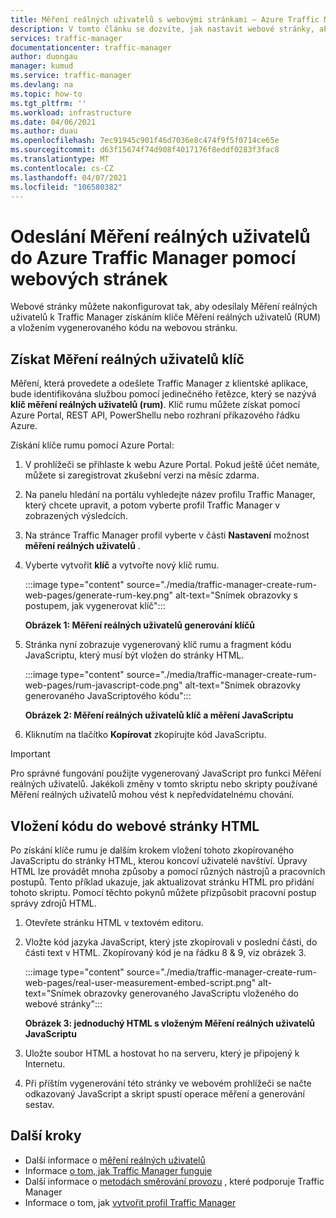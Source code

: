 ```yaml
---
title: Měření reálných uživatelů s webovými stránkami – Azure Traffic Manager
description: V tomto článku se dozvíte, jak nastavit webové stránky, aby odesílaly Měření reálných uživatelů do Azure Traffic Manager.
services: traffic-manager
documentationcenter: traffic-manager
author: duongau
manager: kumud
ms.service: traffic-manager
ms.devlang: na
ms.topic: how-to
ms.tgt_pltfrm: ''
ms.workload: infrastructure
ms.date: 04/06/2021
ms.author: duau
ms.openlocfilehash: 7ec91945c901f46d7036e8c474f9f5f0714ce65e
ms.sourcegitcommit: d63f15674f74d908f4017176f8eddf0283f3fac8
ms.translationtype: MT
ms.contentlocale: cs-CZ
ms.lasthandoff: 04/07/2021
ms.locfileid: "106580382"
---
```

# <a name="how-to-send-real-user-measurements-to-azure-traffic-manager-using-web-pages"></a>Odeslání Měření reálných uživatelů do Azure Traffic Manager pomocí webových stránek

Webové stránky můžete nakonfigurovat tak, aby odesílaly Měření reálných uživatelů k Traffic Manager získáním klíče Měření reálných uživatelů (RUM) a vložením vygenerovaného kódu na webovou stránku.

## <a name="obtain-a-real-user-measurements-key"></a>Získat Měření reálných uživatelů klíč

Měření, která provedete a odešlete Traffic Manager z klientské aplikace, bude identifikována službou pomocí jedinečného řetězce, který se nazývá **klíč měření reálných uživatelů (rum)**. Klíč rumu můžete získat pomocí Azure Portal, REST API, PowerShellu nebo rozhraní příkazového řádku Azure.

Získání klíče rumu pomocí Azure Portal:
1. V prohlížeči se přihlaste k webu Azure Portal. Pokud ještě účet nemáte, můžete si zaregistrovat zkušební verzi na měsíc zdarma.

1. Na panelu hledání na portálu vyhledejte název profilu Traffic Manager, který chcete upravit, a potom vyberte profil Traffic Manager v zobrazených výsledcích.

1. Na stránce Traffic Manager profil vyberte v části **Nastavení** možnost **měření reálných uživatelů** .

1. Vyberte vytvořit **klíč** a vytvořte nový klíč rumu.

    :::image type="content" source="./media/traffic-manager-create-rum-web-pages/generate-rum-key.png" alt-text="Snímek obrazovky s postupem, jak vygenerovat klíč"::: 

   **Obrázek 1: Měření reálných uživatelů generování klíčů**

1. Stránka nyní zobrazuje vygenerovaný klíč rumu a fragment kódu JavaScriptu, který musí být vložen do stránky HTML.

    :::image type="content" source="./media/traffic-manager-create-rum-web-pages/rum-javascript-code.png" alt-text="Snímek obrazovky generovaného JavaScriptového kódu"::: 

    **Obrázek 2: Měření reálných uživatelů klíč a měření JavaScriptu**
 
1. Kliknutím na tlačítko **Kopírovat** zkopírujte kód JavaScriptu. 

> [!IMPORTANT]
> Pro správné fungování použijte vygenerovaný JavaScript pro funkci Měření reálných uživatelů. Jakékoli změny v tomto skriptu nebo skripty používané Měření reálných uživatelů mohou vést k nepředvídatelnému chování.

## <a name="embed-the-code-to-an-html-web-page"></a>Vložení kódu do webové stránky HTML

Po získání klíče rumu je dalším krokem vložení tohoto zkopírovaného JavaScriptu do stránky HTML, kterou koncoví uživatelé navštíví. Úpravy HTML lze provádět mnoha způsoby a pomocí různých nástrojů a pracovních postupů. Tento příklad ukazuje, jak aktualizovat stránku HTML pro přidání tohoto skriptu. Pomocí těchto pokynů můžete přizpůsobit pracovní postup správy zdrojů HTML.

1. Otevřete stránku HTML v textovém editoru.

1. Vložte kód jazyka JavaScript, který jste zkopírovali v poslední části, do části text v HTML. Zkopírovaný kód je na řádku 8 & 9, viz obrázek 3.

    :::image type="content" source="./media/traffic-manager-create-rum-web-pages/real-user-measurement-embed-script.png" alt-text="Snímek obrazovky generovaného JavaScriptu vloženého do webové stránky"::: 

    **Obrázek 3: jednoduchý HTML s vloženým Měření reálných uživatelů JavaScriptu**

1. Uložte soubor HTML a hostovat ho na serveru, který je připojený k Internetu.

1. Při příštím vygenerování této stránky ve webovém prohlížeči se načte odkazovaný JavaScript a skript spustí operace měření a generování sestav.

## <a name="next-steps"></a>Další kroky
- Další informace o [měření reálných uživatelů](traffic-manager-rum-overview.md)
- Informace [o tom, jak Traffic Manager funguje](traffic-manager-overview.md)
- Další informace o [metodách směrování provozu](traffic-manager-routing-methods.md) , které podporuje Traffic Manager
- Informace o tom, jak [vytvořit profil Traffic Manager](./quickstart-create-traffic-manager-profile.md)
